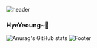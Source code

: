 ![header](https://capsule-render.vercel.app/api?type=wave&color=auto&height=300&section=header&text=fleece&fontSize=90)
### HyeYeoung~🍓



![Anurag's GitHub stats](https://github-readme-stats.vercel.app/api?username=hyeyeoung&show_icons=true&theme=radical)
![Footer](https://capsule-render.vercel.app/api?type=waving&color=auto&height=200&section=footer)

